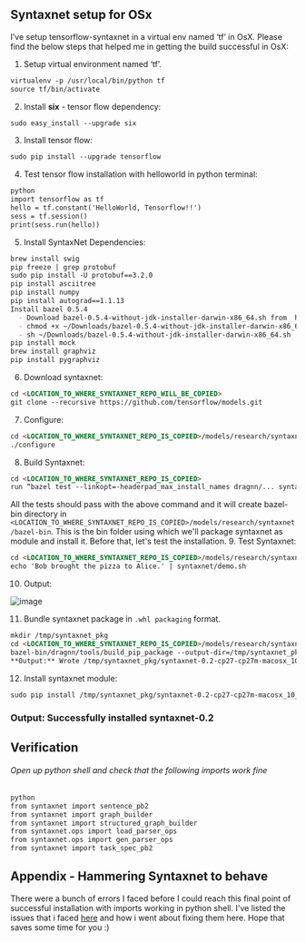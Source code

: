 ## Syntaxnet setup for OSx

I’ve setup tensorflow-syntaxnet in a virtual env named ‘tf’ in OsX. Please find the below steps that helped me in getting the build successful in OsX:

1. Setup virtual environment named ‘tf’.
  ```markdown
  virtualenv -p /usr/local/bin/python tf
  source tf/bin/activate
  ```
2. Install **six** - tensor flow dependency: 
```markdown
sudo easy_install --upgrade six
```
3. Install tensor flow:
```markdown
sudo pip install --upgrade tensorflow
```
4. Test tensor flow installation with helloworld in python terminal:
```markdown
python
import tensorflow as tf
hello = tf.constant('HelloWorld, Tensorflow!!')
sess = tf.session()
print(sess.run(hello))
```
5. Install SyntaxNet Dependencies:
 ```markdown
 brew install swig
 pip freeze | grep protobuf
 sudo pip install -U protobuf==3.2.0
 pip install asciitree
 pip install numpy
 pip install autograd==1.1.13
 Install bazel 0.5.4
   - Download bazel-0.5.4-without-jdk-installer-darwin-x86_64.sh from  https://github.com/bazelbuild/bazel/releases 
   - chmod +x ~/Downloads/bazel-0.5.4-without-jdk-installer-darwin-x86_64.sh
   - sh ~/Downloads/bazel-0.5.4-without-jdk-installer-darwin-x86_64.sh
 pip install mock
 brew install graphviz
 pip install pygraphviz
 ```
6. Download syntaxnet:
```markdown
cd <LOCATION_TO_WHERE_SYNTAXNET_REPO_WILL_BE_COPIED>
git clone --recursive https://github.com/tensorflow/models.git
```
7. Configure:
```markdown
cd <LOCATION_TO_WHERE_SYNTAXNET_REPO_IS_COPIED>/models/research/syntaxnet/tensorflow
./configure
```
8. Build Syntaxnet: 
 ```markdown
 cd <LOCATION_TO_WHERE_SYNTAXNET_REPO_IS_COPIED>
 run “bazel test --linkopt=-headerpad_max_install_names dragnn/... syntaxnet/... util/utf8/…”
 ```
  All the tests should pass with the above command and it will create bazel-bin directory in  `<LOCATION_TO_WHERE_SYNTAXNET_REPO_IS_COPIED>/models/research/syntaxnet/bazel-bin`. This is the bin folder using which we'll package syntaxnet as module and install it. Before that, let's test the installation.
9. Test Syntaxnet: 
```markdown
cd <LOCATION_TO_WHERE_SYNTAXNET_REPO_IS_COPIED>/models/research/syntaxnet
echo 'Bob brought the pizza to Alice.' | syntaxnet/demo.sh
```
10. Output:


![image](https://user-images.githubusercontent.com/22542670/38160793-93ae9d1c-34e0-11e8-813d-56298256858d.png)

11. Bundle syntaxnet package in `.whl packaging` format.
```markdown
mkdir /tmp/syntaxnet_pkg
cd <LOCATION_TO_WHERE_SYNTAXNET_REPO_IS_COPIED>/models/research/syntaxnet
bazel-bin/dragnn/tools/build_pip_package --output-dir=/tmp/syntaxnet_pkg
**Output:** Wrote /tmp/syntaxnet_pkg/syntaxnet-0.2-cp27-cp27m-macosx_10_6_intel.whl
```
12. Install syntaxnet module:
```markdown
sudo pip install /tmp/syntaxnet_pkg/syntaxnet-0.2-cp27-cp27m-macosx_10_6_intel.whl
```
### Output: Successfully installed syntaxnet-0.2
## Verification
###### Open up python shell and check that the following imports work fine
```markdown
python
from syntaxnet import sentence_pb2
from syntaxnet import graph_builder
from syntaxnet import structured_graph_builder
from syntaxnet.ops import load_parser_ops
from syntaxnet.ops import gen_parser_ops
from syntaxnet import task_spec_pb2
```

## Appendix - Hammering Syntaxnet to behave 
There were a bunch of errors I faced before I could reach this final point of successful installation with imports working in python shell. I've listed the issues that i faced [here](https://github.com/spoddutur/syntaxnet/blob/master/hammering_syntaxnet_to_behave.md) and how i went about fixing them here. Hope that saves some time for you :)

